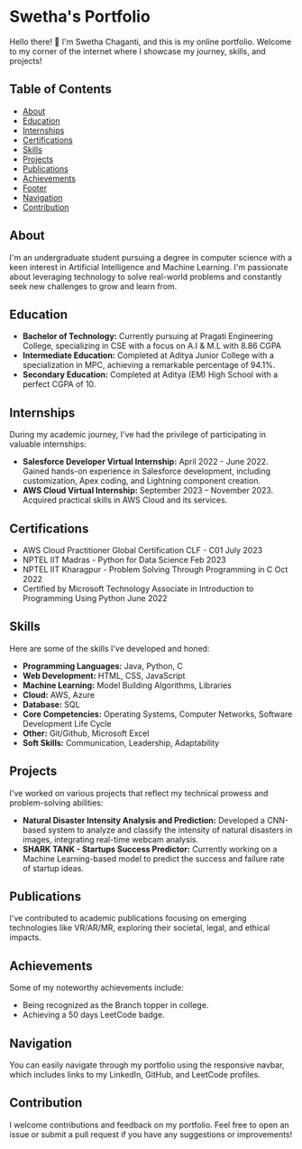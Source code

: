 # Swetha's Portfolio

Hello there! 👋 I'm Swetha Chaganti, and this is my online portfolio. Welcome to my corner of the internet where I showcase my journey, skills, and projects!

## Table of Contents

- [About](#about)
- [Education](#education)
- [Internships](#internships)
- [Certifications](#certifications)
- [Skills](#skills)
- [Projects](#projects)
- [Publications](#publications)
- [Achievements](#achievements)
- [Footer](#footer)
- [Navigation](#navigation)
- [Contribution](#contribution)


## About

I'm an undergraduate student pursuing a degree in computer science with a keen interest in Artificial Intelligence and Machine Learning. I'm passionate about leveraging technology to solve real-world problems and constantly seek new challenges to grow and learn from.

## Education

- **Bachelor of Technology:** Currently pursuing at Pragati Engineering College, specializing in CSE with a focus on A.I & M.L with 8.86 CGPA
- **Intermediate Education:** Completed at Aditya Junior College with a specialization in MPC, achieving a remarkable percentage of 94.1%.
- **Secondary Education:** Completed at Aditya (EM) High School with a perfect CGPA of 10.

## Internships

During my academic journey, I've had the privilege of participating in valuable internships:
- **Salesforce Developer Virtual Internship:** April 2022 - June 2022. Gained hands-on experience in Salesforce development, including customization, Apex coding, and Lightning component creation.
- **AWS Cloud Virtual Internship:** September 2023 – November 2023. Acquired practical skills in AWS Cloud and its services.

## Certifications

- AWS Cloud Practitioner Global Certification CLF - C01 July 2023
- NPTEL IIT Madras - Python for Data Science Feb 2023 
- NPTEL IIT Kharagpur - Problem Solving Through Programming in C Oct 2022
- Certified by Microsoft Technology Associate in Introduction to Programming Using Python June 2022

## Skills

Here are some of the skills I've developed and honed:
- **Programming Languages:** Java, Python, C
- **Web Development:** HTML, CSS, JavaScript
- **Machine Learning:** Model Building Algorithms, Libraries
- **Cloud:** AWS, Azure
- **Database:** SQL
- **Core Competencies:** Operating Systems, Computer Networks, Software Development Life Cycle
- **Other:** Git/Github, Microsoft Excel
- **Soft Skills:** Communication, Leadership, Adaptability

## Projects

I've worked on various projects that reflect my technical prowess and problem-solving abilities:
- **Natural Disaster Intensity Analysis and Prediction:** Developed a CNN-based system to analyze and classify the intensity of natural disasters in images, integrating real-time webcam analysis.
- **SHARK TANK - Startups Success Predictor:** Currently working on a Machine Learning-based model to predict the success and failure rate of startup ideas.

## Publications

I've contributed to academic publications focusing on emerging technologies like VR/AR/MR, exploring their societal, legal, and ethical impacts.

## Achievements

Some of my noteworthy achievements include:
- Being recognized as the Branch topper in college.
- Achieving a 50 days LeetCode badge.

## Navigation

You can easily navigate through my portfolio using the responsive navbar, which includes links to my LinkedIn, GitHub, and LeetCode profiles.

## Contribution

I welcome contributions and feedback on my portfolio. Feel free to open an issue or submit a pull request if you have any suggestions or improvements!



